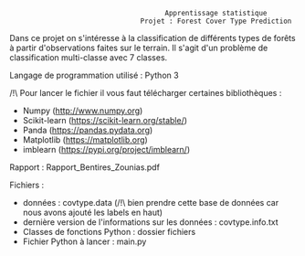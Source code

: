                                           Apprentissage statistique 
                                    Projet : Forest Cover Type Prediction 

Dans ce projet on s'intéresse à la classification de différents types de forêts à partir d'observations faites sur le terrain. Il s'agit d'un problème de classification multi-classe avec 7 classes. 

Langage de programmation utilisé : Python 3

/!\ Pour lancer le fichier il vous faut télécharger certaines bibliothèques : 
- Numpy (http://www.numpy.org)
- Scikit-learn (https://scikit-learn.org/stable/)
- Panda (https://pandas.pydata.org)
- Matplotlib (https://matplotlib.org)
- imblearn (https://pypi.org/project/imblearn/)

Rapport : Rapport_Bentires_Zounias.pdf

Fichiers : 

- données : covtype.data (/!\ bien prendre cette base de données car nous avons ajouté les labels en haut)
- dernière version de l'informations sur les données : covtype.info.txt
- Classes de fonctions Python : dossier fichiers
- Fichier Python à lancer : main.py



